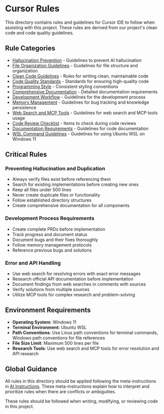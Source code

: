 # Cursor Rules

This directory contains rules and guidelines for Cursor IDE to follow when assisting with this project. These rules are derived from our project's clean code and code quality guidelines.

## Rule Categories

- [Hallucination Prevention](.cursor/rules/hallucination-prevention.md) - Guidelines to prevent AI hallucination
- [File Organization Guidelines](.cursor/rules/file-organization-guidelines.md) - Guidelines for file structure and organization
- [Clean Code Guidelines](.cursor/rules/clean-code-guidelines.md) - Rules for writing clean, maintainable code
- [Code Quality Standards](.cursor/rules/code-quality-standards.md) - Standards for ensuring high-quality code
- [Programming Style](.cursor/rules/programming-style.md) - Consistent styling conventions
- [Comprehensive Documentation](.cursor/rules/comprehensive-documentation.md) - Detailed documentation requirements
- [Development Workflow](.cursor/rules/development-workflow.md) - Guidelines for the development process
- [Memory Management](.cursor/rules/memory-management.md) - Guidelines for bug tracking and knowledge persistence
- [Web Search and MCP Tools](.cursor/rules/web-search-and-mcp-tools.md) - Guidelines for web search and MCP tools usage
- [Code Review Checklist](.cursor/rules/code-review-checklist.md) - Items to check during code reviews
- [Documentation Requirements](.cursor/rules/documentation-requirements.md) - Guidelines for code documentation
- [WSL Command Guidelines](.cursor/rules/wsl-command-guidelines.md) - Guidelines for using Ubuntu WSL on Windows 11

## Critical Rules

### Preventing Hallucination and Duplication
- Always verify files exist before referencing them
- Search for existing implementations before creating new ones
- Keep all files under 500 lines
- Never create duplicate files or functionality
- Follow established directory structures
- Create comprehensive documentation for all components

### Development Process Requirements
- Create complete PRDs before implementation
- Track progress and document status
- Document bugs and their fixes thoroughly
- Follow memory management protocols
- Reference previous bugs and solutions

### Error and API Handling
- Use web search for resolving errors with exact error messages
- Research official API documentation before implementation
- Document findings from web searches in comments with sources
- Verify solutions from multiple sources
- Utilize MCP tools for complex research and problem-solving

## Environment Requirements

- **Operating System**: Windows 11
- **Terminal Environment**: Ubuntu WSL
- **Path Conventions**: Use Linux path conventions for terminal commands, Windows path conventions for file references
- **File Size Limit**: Maximum 500 lines per file
- **Research Tools**: Use web search and MCP tools for error resolution and API research

## Global Guidance

All rules in this directory should be applied following the meta-instructions in [AI Instructions](../.cursor/ai_instructions.md). These meta-instructions explain how to interpret and prioritize rules when there are conflicts or ambiguities.

These rules should be followed when writing, modifying, or reviewing code in this project. 